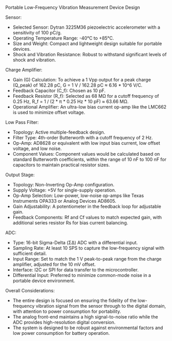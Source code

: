 Portable Low-Frequency Vibration Measurement Device Design

Sensor:
- Selected Sensor: Dytran 3225M36 piezoelectric accelerometer with a sensitivity of 100 pC/g.
- Operating Temperature Range: -40°C to +85°C.
- Size and Weight: Compact and lightweight design suitable for portable devices.
- Shock and Vibration Resistance: Robust to withstand significant levels of shock and vibration.

Charge Amplifier:
- Gain (G) Calculation: To achieve a 1 Vpp output for a peak charge (Q_peak) of 162.28 pC, G = 1 V / 162.28 pC ≈ 6.16 * 10^6 V/C.
- Feedback Capacitor (C_f): Chosen as 10 pF.
- Feedback Resistor (R_f): Selected as 68 MΩ for a cutoff frequency of 0.25 Hz, R_f = 1 / (2 * π * 0.25 Hz * 10 pF) ≈ 63.66 MΩ.
- Operational Amplifier: An ultra-low bias current op-amp like the LMC662 is used to minimize offset voltage.

Low Pass Filter:
- Topology: Active multiple-feedback design.
- Filter Type: 4th-order Butterworth with a cutoff frequency of 2 Hz.
- Op-Amp: AD8628 or equivalent with low input bias current, low offset voltage, and low noise.
- Component Values: Component values would be calculated based on standard Butterworth coefficients, within the range of 10 nF to 100 nF for capacitors to maintain practical resistor sizes.

Output Stage:
- Topology: Non-Inverting Op-Amp configuration.
- Supply Voltage: +5V for single-supply operation.
- Op-Amp Selection: Low-power, low-noise op-amps like Texas Instruments OPA333 or Analog Devices AD8605.
- Gain Adjustability: A potentiometer in the feedback loop for adjustable gain.
- Feedback Components: Rf and Cf values to match expected gain, with additional series resistor Rs for bias current balancing.

ADC:
- Type: 16-bit Sigma-Delta (ΣΔ) ADC with a differential input.
- Sampling Rate: At least 10 SPS to capture the low-frequency signal with sufficient detail.
- Input Range: Set to match the 1 V peak-to-peak range from the charge amplifier, adjusted for the 10 mV offset.
- Interface: I2C or SPI for data transfer to the microcontroller.
- Differential Input: Preferred to minimize common-mode noise in a portable device environment.

Overall Considerations:
- The entire design is focused on ensuring the fidelity of the low-frequency vibration signal from the sensor through to the digital domain, with attention to power consumption for portability. 
- The analog front-end maintains a high signal-to-noise ratio while the ADC provides high-resolution digital conversion.
- The system is designed to be robust against environmental factors and low power consumption for battery operation.